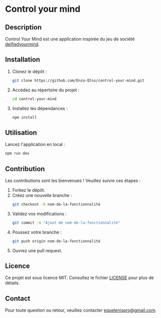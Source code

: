# Control your mind
## Description

Control Your Mind est une application inspirée du jeu de société [deifiedyourmind](https://deifiedyourmind.com/). 

## Installation

1. Clonez le dépôt :
    ```bash
    git clone https://github.com/Enzo-Qlns/control-your-mind.git
    ```
2. Accédez au répertoire du projet :
    ```bash
    cd control-your-mind
    ```
3. Installez les dépendances :
    ```bash
    npm install
    ```

## Utilisation

Lancez l'application en local :
```bash
npm run dev
```

## Contribution

Les contributions sont les bienvenues ! Veuillez suivre ces étapes :

1. Forkez le dépôt.
2. Créez une nouvelle branche :
    ```bash
    git checkout -b nom-de-la-fonctionnalité
    ```
3. Validez vos modifications :
    ```bash
    git commit -m "Ajout de nom-de-la-fonctionnalité"
    ```
4. Poussez votre branche :
    ```bash
    git push origin nom-de-la-fonctionnalité
    ```
5. Ouvrez une pull request.

## Licence

Ce projet est sous licence MIT. Consultez le fichier [LICENSE](LICENSE) pour plus de détails.

## Contact

Pour toute question ou retour, veuillez contacter [equelenispro@gmail.com](mailto:equelenispro@gmail.com).